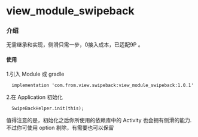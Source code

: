 # view_module_swipeback

### 介绍
无需继承和实现，侧滑只需一步，0接入成本，已适配9P 。


#### 使用
1.引入 Module 或 gradle
```
  implementation 'com.from.view.swipeback:view_module_swipeback:1.0.1'
```

2.在 Application 初始化
```
  SwipeBackHelper.init(this);
```
值得注意的是，初始化之后你所使用的依赖库中的 Activity 也会拥有侧滑的能力.
不过你可使用 option 剔除，有需要也可以保留








